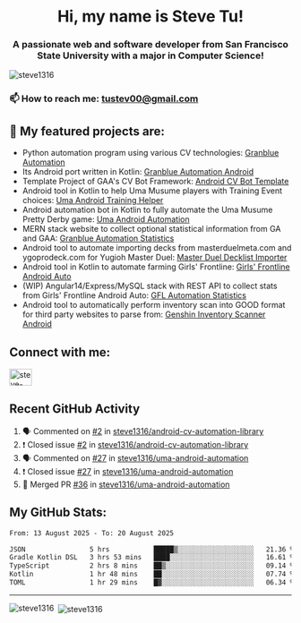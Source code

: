 <h1 align="center">Hi, my name is Steve Tu!</h1>
<h3 align="center">A passionate web and software developer from San Francisco State University with a major in Computer Science!</h3>

<p align="left"> <img src="https://komarev.com/ghpvc/?username=steve1316&label=Profile%20views&color=0e75b6&style=flat" alt="steve1316" /> </p>

### 📫 How to reach me: **tustev00@gmail.com**

## 🔭 My featured projects are:
- Python automation program using various CV technologies: [Granblue Automation](https://github.com/steve1316/granblue-automation-pyautogui)
- Its Android port written in Kotlin: [Granblue Automation Android](https://github.com/steve1316/granblue-automation-android)
- Template Project of GAA's CV Bot Framework: [Android CV Bot Template](https://github.com/steve1316/android-cv-bot-template)
- Android tool in Kotlin to help Uma Musume players with Training Event choices: [Uma Android Training Helper](https://github.com/steve1316/uma-android-training-helper)
- Android automation bot in Kotlin to fully automate the Uma Musume Pretty Derby game: [Uma Android Automation](https://github.com/steve1316/uma-android-automation)
- MERN stack website to collect optional statistical information from GA and GAA: [Granblue Automation Statistics](https://github.com/steve1316/granblue-automation-statistics)
- Android tool to automate importing decks from masterduelmeta.com and ygoprodeck.com for Yugioh Master Duel: [Master Duel Decklist Importer](https://github.com/steve1316/masterduel-android-decklist-importer)
- Android tool in Kotlin to automate farming Girls' Frontline: [Girls' Frontline Android Auto](https://github.com/steve1316/gfl-android-auto)
- (WIP) Angular14/Express/MySQL stack with REST API to collect stats from Girls' Frontline Android Auto: [GFL Automation Statistics](https://github.com/steve1316/gfl-automation-statistics)
- Android tool to automatically perform inventory scan into GOOD format for third party websites to parse from: [Genshin Inventory Scanner Android](https://github.com/steve1316/genshin-inventory-scanner-android)

## Connect with me:

<p align="left">
<a href="https://linkedin.com/in/steve-tu-370ba219b" target="blank"><img align="center" src="https://cdn.jsdelivr.net/npm/simple-icons@3.0.1/icons/linkedin.svg" alt="steve-tu-370ba219b" height="30" width="40" /></a>
</p>

## Recent GitHub Activity

<!--START_SECTION:activity-->
1. 🗣 Commented on [#2](https://github.com/steve1316/android-cv-automation-library/issues/2) in [steve1316/android-cv-automation-library](https://github.com/steve1316/android-cv-automation-library)
2. ❗️ Closed issue [#2](https://github.com/steve1316/android-cv-automation-library/issues/2) in [steve1316/android-cv-automation-library](https://github.com/steve1316/android-cv-automation-library)
3. 🗣 Commented on [#27](https://github.com/steve1316/uma-android-automation/issues/27) in [steve1316/uma-android-automation](https://github.com/steve1316/uma-android-automation)
4. ❗️ Closed issue [#27](https://github.com/steve1316/uma-android-automation/issues/27) in [steve1316/uma-android-automation](https://github.com/steve1316/uma-android-automation)
5. 🎉 Merged PR [#36](https://github.com/steve1316/uma-android-automation/pull/36) in [steve1316/uma-android-automation](https://github.com/steve1316/uma-android-automation)
<!--END_SECTION:activity-->

## My GitHub Stats:

<!--START_SECTION:waka-->

```txt
From: 13 August 2025 - To: 20 August 2025

JSON                5 hrs           █████▒░░░░░░░░░░░░░░░░░░░   21.36 %
Gradle Kotlin DSL   3 hrs 53 mins   ████░░░░░░░░░░░░░░░░░░░░░   16.61 %
TypeScript          2 hrs 8 mins    ██▒░░░░░░░░░░░░░░░░░░░░░░   09.14 %
Kotlin              1 hr 48 mins    ██░░░░░░░░░░░░░░░░░░░░░░░   07.74 %
TOML                1 hr 29 mins    █▓░░░░░░░░░░░░░░░░░░░░░░░   06.34 %
```

<!--END_SECTION:waka-->

---

<p><img align="left" src="https://github-readme-stats.vercel.app/api/top-langs?username=steve1316&show_icons=true&locale=en&layout=compact&theme=radical" alt="steve1316" /></p>

<p>&nbsp;<img align="center" src="https://github-readme-stats.vercel.app/api?username=steve1316&show_icons=true&locale=en&count_private=true&theme=radical" alt="steve1316" /></p>
